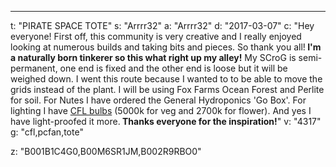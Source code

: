 ---
t: "PIRATE SPACE TOTE"
s: "Arrrr32"
a: "Arrrr32"
d: "2017-03-07"
c: "Hey everyone! First off, this community is very creative and I really enjoyed looking at numerous builds and taking bits and pieces. So thank you all!<strong> I'm a naturally born tinkerer so this what right up my alley!</strong> My SCroG is semi-permanent, one end is fixed and the other end is loose but it will be weighed down. I went this route because I wanted to to be able to move the grids instead of the plant.
  I will be using Fox Farms Ocean Forest and Perlite for soil. For Nutes I have ordered the General Hydroponics 'Go Box'. For lighting I have <a href='http://www.amazon.com/gp/product/B00J7IOMCS/ref=as_li_tl?ie=UTF8&camp=1789&creative=390957&creativeASIN=B00J7IOMCS&linkCode=as2&tag=spacbuck-20&linkId=HIZCXETKN3XOMUBN'>CFL bulbs</a> (5000k for veg and 2700k for flower). And yes I have light-proofed it more.<strong> Thanks everyone for the inspiration!</strong>"
v: "4317"
g: "cfl,pcfan,tote"

z: "B001B1C4G0,B00M6SR1JM,B002R9RBO0"
